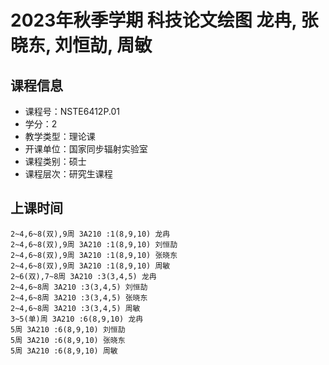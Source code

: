 # 2023年秋季学期 科技论文绘图 龙冉, 张晓东, 刘恒劼, 周敏






## 课程信息

- 课程号：NSTE6412P.01
- 学分：2
- 教学类型：理论课
- 开课单位：国家同步辐射实验室
- 课程类别：硕士
- 课程层次：研究生课程

## 上课时间

```
2~4,6~8(双),9周 3A210 :1(8,9,10) 龙冉
2~4,6~8(双),9周 3A210 :1(8,9,10) 刘恒劼
2~4,6~8(双),9周 3A210 :1(8,9,10) 张晓东
2~4,6~8(双),9周 3A210 :1(8,9,10) 周敏
2~6(双),7~8周 3A210 :3(3,4,5) 龙冉
2~4,6~8周 3A210 :3(3,4,5) 刘恒劼
2~4,6~8周 3A210 :3(3,4,5) 张晓东
2~4,6~8周 3A210 :3(3,4,5) 周敏
3~5(单)周 3A210 :6(8,9,10) 龙冉
5周 3A210 :6(8,9,10) 刘恒劼
5周 3A210 :6(8,9,10) 张晓东
5周 3A210 :6(8,9,10) 周敏
```

